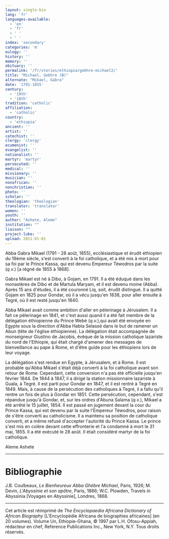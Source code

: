 ```yaml
---
layout: single-bio
lang: 'fr'
languages-available:
  - 'en'
  - 'fr'
  - ' '
  - ' '
index: 'secondary'
categories: 'm'
eulogy: ''
history: ''
memory: ''
obituary: ''
permalink: '/fr/stories/ethiopia/gebhre-michael2/'
title: "Michael, Gebhre (B)"
alternate: "Mikael, Gabra"
date: '1791-1855'
century:
  - '19th'
  - '18th'
tradition: 'catholic'
affiliation:
  - 'catholic'
country:
  - 'ethiopia'
ancient: ''
artist: ''
catechist: ''
clergy: 'clergy'
ecumenist: ''
evangelist: ''
nationalist: ''
martyr: 'martyr'
persecuted: ''
medical: ''
missionary: ''
musician: ''
nonafrican: ''
nonchristian: ''
photo: ''
scholar: ''
theologian: 'theologian'
translator: 'translator'
women: ''
youth: ''
author: "Ashete, Aleme"
institution: ""
liaison: ""
project-luke: ''
upload: 2011-01-01
---
```




Abba Gabra Mikael (1791 - 28 août, 1855), ecclésiastique et érudit éthiopien du 19ème siècle, s'est converti à la foi catholique, et a été mis à mort pour sa foi par le Prince Kassa, qui est devenu Empereur Téwodros par la suite (*q.v.*) [a régné de 1855 à 1868].

Gabra Mikael est né à Dibo, à Gojam, en 1791. Il a été éduqué dans les monastères de Dibo et de Martula Maryam, et il est devenu moine (Abba). Après 15 ans d'études, il a été couronné Liq, soit, érudit distingué. Il a quitté Gojam en 1825 pour Gondar, où il a vécu jusqu'en 1838, pour aller ensuite à Tegré, où il est resté jusqu'en 1840.

Abba Mikael avait comme ambition d'aller en pèlerinage à Jérusalem. Il a fait ce pèlerinage en 1841, et c'est aussi quand il a été fait membre de la délégation éthiopienne du Prince Webé (*q.v.*),qui avait été envoyée en Egypte sous la direction d'Abba Habta Selassé dans le but de ramener un Abun (tête de l'église éthiopienne). La délégation était accompagnée de monseigneur Giustino de Jacobis, évêque de la mission catholique lazariste du nord de l'Ethiopie, qui était chargé d'amener des messages de bienveillance au pape à Rome, et d'être guide pour les éthiopiens lors de leur voyage.

La délégation s'est rendue en Egypte, à Jérusalem, et à Rome. Il est probable qu'Abba Mikael s'était déjà converti à la foi catholique avant son retour de Rome. Cependant, cette conversion n'a pas été officielle jusqu'en février 1844. De 1844 à 1847, il a dirigé la station missionnaire lazariste à Guala, à Tegré. Il est parti pour Gondar en 1847, et il est rentré à Tegré en 1849. Mais, à cause de la persécution des catholiques à Tegré, il a fallu qu'il rentre un fois de plus à Gondar en 1851. Cette persécution, cependant, s'est répandue jusqu'à Gondar, et, sur les ordres d'Abuna Salama (*q.v.*), Mikael a été arrêté le 15 juillet, 1854. Il est passé en jugement devant la cour du Prince Kassa, qui est devenu par la suite l'Empereur Téwodros, pour raison de s'être converti au catholicisme. Il a maintenu sa position de catholique converti, et a même refusé d'accepter l'autorité du Prince Kassa. Le prince s'est mis en colère devant cette effronterie et l'a condamné à mort le 31 mai, 1855. Il a été exécuté le 28 août. Il était considéré martyr de la foi catholique.

Aleme Ashete

---

# Bibliographie

J.B. Coulbeaux, *Le Bienheureux Abba Ghébre Michael*, Paris, 1926; M. Devin, *L'Abyssinie et son apôtre*, Paris, 1866; W.C. Plowden, Travels in Abyssinia [Voyages en Abyssinie], Londres, 1868.

---

Cet article est réimprimé de *The Encyclopaedia Africana Dictionary of African Biography* [L'Encyclopédie Africana de biographies africaines] (en 20 volumes). Volume Un, Ethiopie-Ghana, © 1997 par L.H. Ofosu-Appiah, rédacteur en chef, Reference Publications Inc., New York, N.Y. Tous droits réservés.
